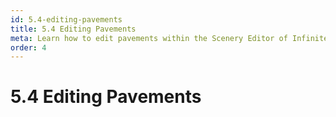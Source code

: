 ```yaml
---
id: 5.4-editing-pavements
title: 5.4 Editing Pavements
meta: Learn how to edit pavements within the Scenery Editor of Infinite Flight.
order: 4
---
```




# 5.4 Editing Pavements



